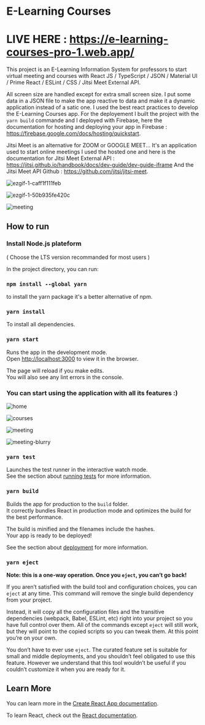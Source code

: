 # E-Learning Courses

# LIVE HERE : https://e-learning-courses-pro-1.web.app/

This project is an E-Learning Information System for professors to start virtual meeting and courses with React JS / TypeScript / JSON / Material UI / Prime React / ESLint / CSS / Jitsi Meet External API.

All screen size are handled except for extra small screen size.
I put some data in a JSON file to make the app reactive to data and make it a dynamic application instead of a satic one.
I used the best react practices to develop the E-Learning Courses app.
For the deployement I built the project with the `yarn build` commande and I deployed with Firebase, here the documentation for hosting and deploying your app in Firebase : https://firebase.google.com/docs/hosting/quickstart.

Jitsi Meet is an alternative for ZOOM or GOOGLE MEET... It's an application used to start online meetings I used the hosted one and here is the documentation for Jitsi Meet External API : https://jitsi.github.io/handbook/docs/dev-guide/dev-guide-iframe
And the Jitsi Meet API Github : https://github.com/jitsi/jitsi-meet.

![ezgif-1-caff1f111feb](https://user-images.githubusercontent.com/52780772/117583264-c267f100-b0f5-11eb-8785-4cab6332daff.gif)

![ezgif-1-50b935fe420c](https://user-images.githubusercontent.com/52780772/117583126-ff7fb380-b0f4-11eb-8d10-51164f6331fe.gif)

![meeting](https://user-images.githubusercontent.com/52780772/117586099-8046ab80-b105-11eb-8896-15209a954674.gif)

## How to run

### Install Node.js plateform

( Choose the LTS version recommanded for most users )

In the project directory, you can run:

### `npm install --global yarn`

to install the yarn package it's a better alternative of npm.

### `yarn install`

To install all dependencies.

### `yarn start`

Runs the app in the development mode.\
Open [http://localhost:3000](http://localhost:3000) to view it in the browser.

The page will reload if you make edits.\
You will also see any lint errors in the console.

### You can start using the application with all its features :)

![home](https://user-images.githubusercontent.com/52780772/117581088-9135f380-b0ea-11eb-9c77-117c70be14f9.png)

![courses](https://user-images.githubusercontent.com/52780772/117581092-94c97a80-b0ea-11eb-89e6-83800830ef99.png)

![meeting](https://user-images.githubusercontent.com/52780772/117581097-97c46b00-b0ea-11eb-9439-44331a1a887a.png)

![meeting-blurry](https://user-images.githubusercontent.com/52780772/117581100-998e2e80-b0ea-11eb-8d0a-2c6df59b179e.png)


### `yarn test`

Launches the test runner in the interactive watch mode.\
See the section about [running tests](https://facebook.github.io/create-react-app/docs/running-tests) for more information.

### `yarn build`

Builds the app for production to the `build` folder.\
It correctly bundles React in production mode and optimizes the build for the best performance.

The build is minified and the filenames include the hashes.\
Your app is ready to be deployed!

See the section about [deployment](https://facebook.github.io/create-react-app/docs/deployment) for more information.

### `yarn eject`

**Note: this is a one-way operation. Once you `eject`, you can’t go back!**

If you aren’t satisfied with the build tool and configuration choices, you can `eject` at any time. This command will remove the single build dependency from your project.

Instead, it will copy all the configuration files and the transitive dependencies (webpack, Babel, ESLint, etc) right into your project so you have full control over them. All of the commands except `eject` will still work, but they will point to the copied scripts so you can tweak them. At this point you’re on your own.

You don’t have to ever use `eject`. The curated feature set is suitable for small and middle deployments, and you shouldn’t feel obligated to use this feature. However we understand that this tool wouldn’t be useful if you couldn’t customize it when you are ready for it.

## Learn More

You can learn more in the [Create React App documentation](https://facebook.github.io/create-react-app/docs/getting-started).

To learn React, check out the [React documentation](https://reactjs.org/).
